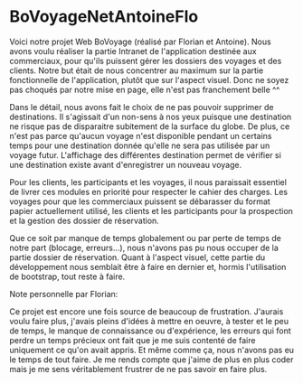 # BoVoyageNetAntoineFlo
Voici notre projet Web BoVoyage (réalisé par Florian et Antoine). Nous avons voulu réaliser la partie Intranet de l'application destinée aux commerciaux, pour qu'ils puissent gérer les dossiers des voyages et des clients. Notre but était de nous concentrer au maximum sur la partie fonctionnelle de l'application, plutôt que sur l'aspect visuel. Donc ne soyez pas choqués par notre mise en page, elle n'est pas franchement belle ^^

Dans le détail, nous avons fait le choix de ne pas pouvoir supprimer de destinations. Il s'agissait d'un non-sens à nos yeux puisque une destination ne risque pas de disparaitre subitement de la surface du globe. De plus, ce n'est pas parce qu'aucun voyage n'est disponible pendant un certains temps pour une destination donnée qu'elle ne sera pas utilisée par un voyage futur. L'affichage des différentes destination permet de vérifier si une destination existe avant d'enregistrer un nouveau voyage.

Pour les clients, les participants et les voyages, il nous paraissait essentiel de livrer ces modules en priorité pour respecter le cahier des charges. Les voyages pour que les commerciaux puissent se débarasser du format papier actuellement utilisé, les clients et les participants pour la prospection et la gestion des dossier de réservation.

Que ce soit par manque de temps globalement ou par perte de temps de notre part (blocage, erreurs...), nous n'avons pas pu nous occuper de la partie dossier de réservation. Quant à l'aspect visuel, cette partie du développement nous semblait être à faire en dernier et, hormis l'utilisation de bootstrap, tout reste à faire.


Note personnelle par Florian:

Ce projet est encore une fois source de beaucoup de frustration. J'aurais voulu faire plus, j'avais pleins d'idées à mettre en oeuvre, à tester et le peu de temps, le manque de connaissance ou d'expérience, les erreurs qui font perdre un temps précieux ont fait que je me suis contenté de faire uniquement ce qu'on avait appris. Et même comme ça, nous n'avons pas eu le temps de tout faire. Je me rends compte que j'aime de plus en plus coder mais je me sens véritablement frustrer de ne pas savoir en faire plus.
